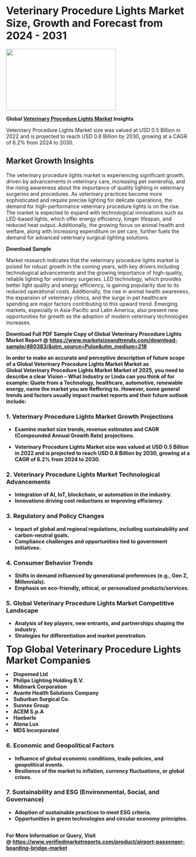 <H1>Veterinary Procedure Lights Market Size, Growth and Forecast from 2024 - 2031</H1><img class="aligncenter size-medium wp-image-584254" src="https://thirdeyenews.in/wp-content/uploads/2024/09/Global-Market-Research-300x168.jpeg" alt="" width="300" height="168" /><p><strong>Global&nbsp;<a href="https://www.marketsizeandtrends.com/download-sample/480383/&amp;utm_source=Pulse&amp;utm_medium=218">Veterinary Procedure Lights Market</a> Insights</strong></p><p>Veterinary Procedure Lights Market size was valued at USD 0.5 Billion in 2022 and is projected to reach USD 0.8 Billion by 2030, growing at a CAGR of 6.2% from 2024 to 2030.</p><p><h2>Market Growth Insights</h2> <p>The veterinary procedure lights market is experiencing significant growth, driven by advancements in veterinary care, increasing pet ownership, and the rising awareness about the importance of quality lighting in veterinary surgeries and procedures. As veterinary practices become more sophisticated and require precise lighting for delicate operations, the demand for high-performance veterinary procedure lights is on the rise. The market is expected to expand with technological innovations such as LED-based lights, which offer energy efficiency, longer lifespan, and reduced heat output. Additionally, the growing focus on animal health and welfare, along with increasing expenditure on pet care, further fuels the demand for advanced veterinary surgical lighting solutions.</p> <p><strong>Download Sample</strong></p> <p>Market research indicates that the veterinary procedure lights market is poised for robust growth in the coming years, with key drivers including technological advancements and the growing importance of high-quality, reliable lighting for veterinary surgeries. LED technology, which provides better light quality and energy efficiency, is gaining popularity due to its reduced operational costs. Additionally, the rise in animal health awareness, the expansion of veterinary clinics, and the surge in pet healthcare spending are major factors contributing to this upward trend. Emerging markets, especially in Asia-Pacific and Latin America, also present new opportunities for growth as the adoption of modern veterinary technologies increases.</p> <p><strong></p><p><span class=""><strong>Download Full PDF Sample Copy of Global Veterinary Procedure Lights Market Report</strong> @ <a href="https://www.marketsizeandtrends.com/download-sample/480383/&amp;utm_source=Pulse&amp;utm_medium=218" target="_blank">https://www.marketsizeandtrends.com/download-sample/480383/&amp;utm_source=Pulse&amp;utm_medium=218</a></span></p><p>In order to make an accurate and perceptive description of future scope of a Global&nbsp;Veterinary Procedure Lights Market Market as Global&nbsp;Veterinary Procedure Lights Market Market of 2025, you need to describe a clear Vision &ndash; What Industry or Linda can you think of for example: Quote from a Technology, healthcare, automotive, renewable energy, name the market you are Reffering to. However, some general trends and factors usually impact market reports and their future outlook include:</p><h3>1.&nbsp;<strong>Veterinary Procedure Lights Market Growth Projections</strong></h3><ul><li>Examine market size trends, revenue estimates and CAGR (Compounded Annual Growth Rate) projections.</li><li><p>Veterinary Procedure Lights Market size was valued at USD 0.5 Billion in 2022 and is projected to reach USD 0.8 Billion by 2030, growing at a CAGR of 6.2% from 2024 to 2030.</p></li></ul><h3>2.&nbsp;<strong>Veterinary Procedure Lights Market Technological Advancements</strong></h3><ul><li>Integration of AI, IoT, blockchain, or automation in the industry.</li><li>Innovations driving cost reductions or improving efficiency.</li></ul><h3>3.&nbsp;<strong>Regulatory and Policy Changes</strong></h3><ul><li>Impact of global and regional regulations, including sustainability and carbon-neutral goals.</li><li>Compliance challenges and opportunities tied to government initiatives.</li></ul><h3>4.&nbsp;<strong>Consumer Behavior Trends</strong></h3><ul><li>Shifts in demand influenced by generational preferences (e.g., Gen Z, Millennials).</li><li>Emphasis on eco-friendly, ethical, or personalized products/services.</li></ul><h3>5.&nbsp;<strong>Global Veterinary Procedure Lights Market Competitive Landscape</strong></h3><ul><li>Analysis of key players, new entrants, and partnerships shaping the industry.</li><li>Strategies for differentiation and market penetration.</li></ul><p data-pm-slice="1 1 []"><span style="color: inherit; font-family: inherit; font-size: 25px;">Top Global Veterinary Procedure Lights Market Companies</span></p><div class="" data-test-id=""><p><li>Dispomed Ltd</li><li> Philips Lighting Holding B.V.</li><li> Midmark Corporation</li><li> Avante Health Solutions Company</li><li> Suburban Surgical Co.</li><li> Sunnex Group</li><li> ACEM S.p.A</li><li> Haeberle</li><li> Atena Lux</li><li> MDS Incorporated</li></p></div><h3>6.&nbsp;<strong>Economic and Geopolitical Factors</strong></h3><ul><li>Influence of global economic conditions, trade policies, and geopolitical events.</li><li>Resilience of the market to inflation, currency fluctuations, or global crises.</li></ul><h3>7.&nbsp;<strong>Sustainability and ESG (Environmental, Social, and Governance)</strong></h3><ul><li>Adoption of sustainable practices to meet ESG criteria.</li><li>Opportunities in green technologies and circular economy principles.</li></ul><h2><strong style="font-size: 14px;">For More Information or Query, Visit @&nbsp;</strong><a style="background-color: #ffffff; font-size: 14px;" href="https://www.marketsizeandtrends.com/report/veterinary-procedure-lights-market/" target="_blank">https://www.verifiedmarketreports.com/product/airport-passenger-boarding-bridge-market</a></h2>
